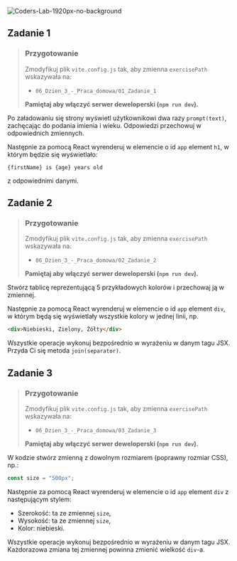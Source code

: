 ![Coders-Lab-1920px-no-background](https://user-images.githubusercontent.com/30623667/104709394-2cabee80-571f-11eb-9518-ea6a794e558e.png)


## Zadanie 1

> ### Przygotowanie
>
> Zmodyfikuj plik `vite.config.js` tak, aby zmienna `exercisePath` wskazywała na:
>
> - `06_Dzien_3_-_Praca_domowa/01_Zadanie_1`
>
> **Pamiętaj aby włączyć serwer deweloperski (`npm run dev`).**

Po załadowaniu się strony wyświetl użytkownikowi dwa razy `prompt(text)`, zachęcając do podania imienia i wieku. Odpowiedzi przechowuj w odpowiednich zmiennych.

Następnie za pomocą React wyrenderuj w elemencie o id `app` element `h1`, w którym będzie się wyświetlało:

```
{firstName} is {age} years old
```

z odpowiednimi danymi.


## Zadanie 2

> ### Przygotowanie
>
> Zmodyfikuj plik `vite.config.js` tak, aby zmienna `exercisePath` wskazywała na:
>
> - `06_Dzien_3_-_Praca_domowa/02_Zadanie_2`
>
> **Pamiętaj aby włączyć serwer deweloperski (`npm run dev`).**

Stwórz tablicę reprezentującą 5 przykładowych kolorów i przechowaj ją w zmiennej.

Następnie za pomocą React wyrenderuj w elemencie o id `app` element `div`, w którym będą się wyświetlały wszystkie kolory w jednej linii, np.

```html
<div>Niebieski, Zielony, Żółty</div>
```

Wszystkie operacje wykonuj bezpośrednio w wyrażeniu w danym tagu JSX. Przyda Ci się metoda `join(separator)`.


## Zadanie 3

> ### Przygotowanie
>
> Zmodyfikuj plik `vite.config.js` tak, aby zmienna `exercisePath` wskazywała na:
>
> - `06_Dzien_3_-_Praca_domowa/03_Zadanie_3`
>
> **Pamiętaj aby włączyć serwer deweloperski (`npm run dev`).**

W kodzie stwórz zmienną z dowolnym rozmiarem (poprawny rozmiar CSS), np.:

```JavaScript
const size = "500px";
```

Następnie za pomocą React wyrenderuj w elemencie o id `app` element `div` z następującym stylem:

- Szerokość: ta ze zmiennej `size`,
- Wysokość: ta ze zmiennej `size`,
- Kolor: niebieski.

Wszystkie operacje wykonuj bezpośrednio w wyrażeniu w danym tagu JSX. Każdorazowa zmiana tej zmiennej powinna zmienić wielkość `div`-a.
